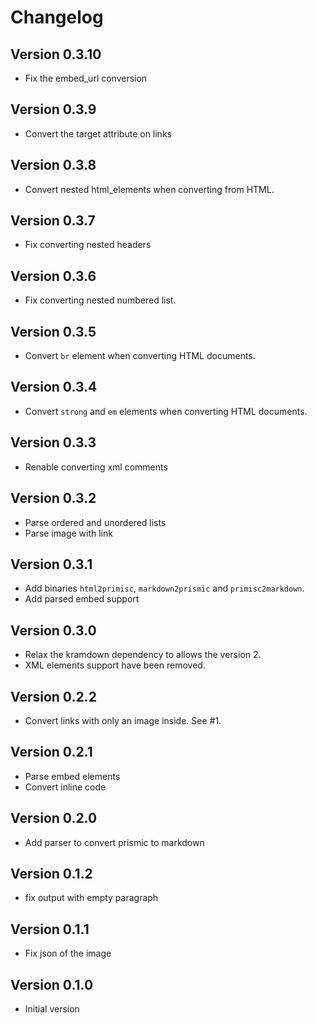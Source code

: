 # Changelog

## Version 0.3.10

- Fix the embed_url conversion

## Version 0.3.9

- Convert the target attribute on links

## Version 0.3.8

- Convert nested html_elements when converting from HTML.

## Version 0.3.7

- Fix converting nested headers

## Version 0.3.6

- Fix converting nested numbered list.

## Version 0.3.5

- Convert `br` element when converting HTML documents.

## Version 0.3.4

- Convert `strong` and `em` elements when converting HTML documents.

## Version 0.3.3

- Renable converting xml comments

## Version 0.3.2

- Parse ordered and unordered lists
- Parse image with link

## Version 0.3.1

- Add binaries `html2primisc`, `markdown2prismic` and `primisc2markdown`.
- Add parsed embed support

## Version 0.3.0

- Relax the kramdown dependency to allows the version 2.
- XML elements support have been removed.

## Version 0.2.2

- Convert links with only an image inside. See #1.

## Version 0.2.1

- Parse embed elements
- Convert inline code

## Version 0.2.0

- Add parser to convert prismic to markdown

## Version 0.1.2

- fix output with empty paragraph

## Version 0.1.1

- Fix json of the image

## Version 0.1.0

- Initial version
